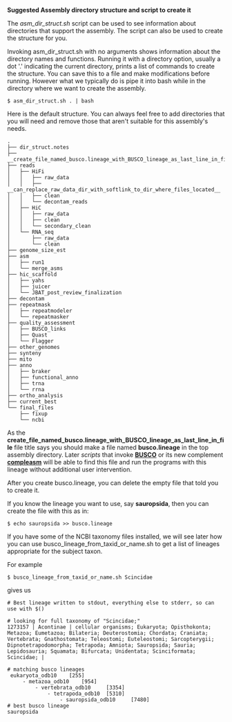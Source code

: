**Suggested Assembly directory structure and script to create it**

The *asm_dir_struct.sh* script can be used to see information about directories that support the assembly.
The script can also be used to create the structure for you.

Invoking asm_dir_struct.sh with no arguments shows information about the directory names and functions.
Running it with a directory option, usually a dot '.' indicating the current directory, prints a
list of commands to create the structure.
You can save this to a file and make modifications before running.
However what we typically do is pipe it into bash while in the directory where we want to create the assembly.
```
$ asm_dir_struct.sh . | bash
```

Here is the default structure. You can always feel free to add directories that you will need and remove
those that aren't suitable for this assembly's needs.

```
.
├── dir_struct.notes
├── __create_file_named_busco.lineage_with_BUSCO_lineage_as_last_line_in_file__
├── reads
│   ├── HiFi
│   │   ├── raw_data
│   │   ├── __can_replace_raw_data_dir_with_softlink_to_dir_where_files_located__
│   │   ├── clean
│   │   └── decontam_reads
│   ├── HiC
│   │   ├── raw_data
│   │   ├── clean
│   │   └── secondary_clean
│   └── RNA_seq
│       ├── raw_data
│       └── clean
├── genome_size_est
├── asm
│   ├── run1
│   └── merge_asms
├── hic_scaffold
│   ├── yahs
│   ├── juicer
│   └── JBAT_post_review_finalization
├── decontam
├── repeatmask
│   ├── repeatmodeler
│   └── repeatmasker
├── quality_assessment
│   ├── BUSCO_links
│   ├── Quast
│   └── Flagger
├── other_genomes
├── synteny
├── mito
├── anno
│   ├── braker
│   ├── functional_anno
│   ├── trna
│   └── rrna
├── ortho_analysis
├── current_best
└── final_files
    ├── fixup
    └── ncbi
```

As the ____create_file_named_busco.lineage_with_BUSCO_lineage_as_last_line_in_file____ file title says
you should make a file named **busco.lineage** in the top assembly directory.
Later *scripts* that invoke [**BUSCO**](https://gitlab.com/ezlab/busco) or its new complement [**compleasm**](https://github.com/huangnengCSU/compleasm) will be able
to find this file and run the programs with this lineage without additional user intervention.

After you create busco.lineage, you can delete the empty file that told you to create it.

If you know the lineage you want to use, say **sauropsida**, then you can create the file with this as in:
```
$ echo sauropsida >> busco.lineage
```

If you have some of the NCBI taxonomy files installed,
we will see later how you can use busco_lineage_from_taxid_or_name.sh to
get a list of lineages appropriate for the subject taxon.

For example
```
$ busco_lineage_from_taxid_or_name.sh Scincidae
```
gives us
```
# Best lineage written to stdout, everything else to stderr, so can use with $()

# looking for full taxonomy of "Scincidae;"
1273157 | Acontinae | cellular organisms; Eukaryota; Opisthokonta; Metazoa; Eumetazoa; Bilateria; Deuterostomia; Chordata; Craniata; Vertebrata; Gnathostomata; Teleostomi; Euteleostomi; Sarcopterygii; Dipnotetrapodomorpha; Tetrapoda; Amniota; Sauropsida; Sauria; Lepidosauria; Squamata; Bifurcata; Unidentata; Scinciformata; Scincidae; |

# matching busco lineages
 eukaryota_odb10 	[255]
     - metazoa_odb10 	[954]
         - vertebrata_odb10 	[3354]
             - tetrapoda_odb10 	[5310]
                 - sauropsida_odb10 	[7480]
# best busco lineage
sauropsida
```

